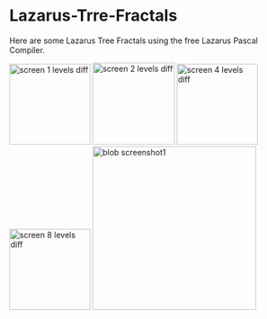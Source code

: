# Lazarus-Trre-Fractals
Here are some Lazarus Tree Fractals using the free Lazarus Pascal Compiler.

<img width="144" alt="screen 1 levels diff" src="https://user-images.githubusercontent.com/91184178/209457937-f8414976-40d6-48b7-bddd-b90fd836692e.png">

<img width="146" alt="screen 2 levels diff" src="https://user-images.githubusercontent.com/91184178/209457944-f467b43f-571c-4399-9e4a-655f0bf3b7bf.png">

<img width="144" alt="screen 4 levels diff" src="https://user-images.githubusercontent.com/91184178/209457945-76293781-4680-4332-b2b4-a2828c870181.png">

<img width="144" alt="screen 8 levels diff" src="https://user-images.githubusercontent.com/91184178/209457946-193993d0-b762-4ee8-8339-03d2e0631e8e.png">

<img width="291" alt="blob screenshot1" src="https://user-images.githubusercontent.com/91184178/209457950-724033f7-8c16-4a79-8a3f-c39963bbca84.png">
